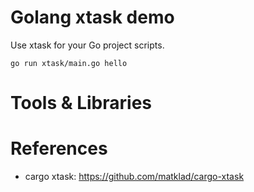Golang xtask demo
=====================

Use xtask for your Go project scripts.

```shell
go run xtask/main.go hello
```

# Tools & Libraries


# References

* cargo xtask: https://github.com/matklad/cargo-xtask